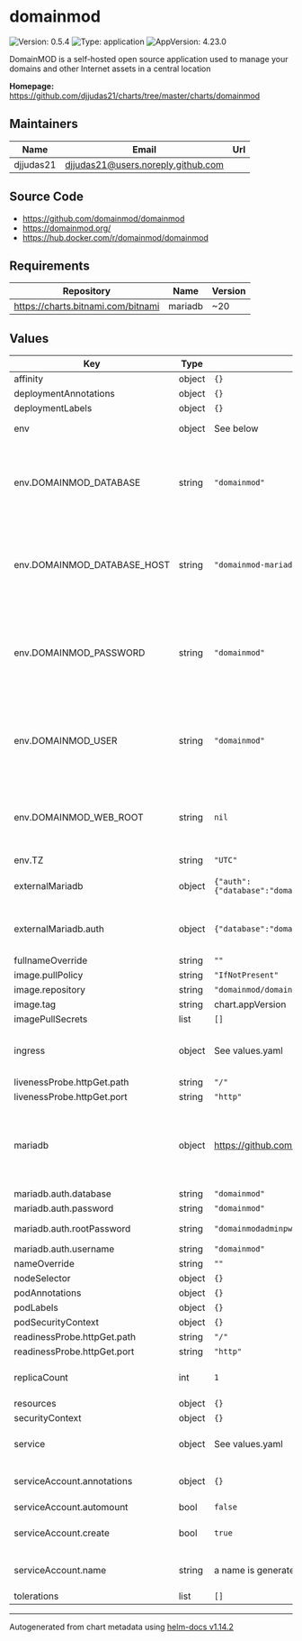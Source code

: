 # domainmod

![Version: 0.5.4](https://img.shields.io/badge/Version-0.5.4-informational?style=flat-square) ![Type: application](https://img.shields.io/badge/Type-application-informational?style=flat-square) ![AppVersion: 4.23.0](https://img.shields.io/badge/AppVersion-4.23.0-informational?style=flat-square)

DomainMOD is a self-hosted open source application used to manage your domains and other Internet assets in a central location

**Homepage:** <https://github.com/djjudas21/charts/tree/master/charts/domainmod>

## Maintainers

| Name | Email | Url |
| ---- | ------ | --- |
| djjudas21 | <djjudas21@users.noreply.github.com> |  |

## Source Code

* <https://github.com/domainmod/domainmod>
* <https://domainmod.org/>
* <https://hub.docker.com/r/domainmod/domainmod>

## Requirements

| Repository | Name | Version |
|------------|------|---------|
| https://charts.bitnami.com/bitnami | mariadb | ~20 |

## Values

| Key | Type | Default | Description |
|-----|------|---------|-------------|
| affinity | object | `{}` |  |
| deploymentAnnotations | object | `{}` |  |
| deploymentLabels | object | `{}` |  |
| env | object | See below | environment variables |
| env.DOMAINMOD_DATABASE | string | `"domainmod"` | The name of the database. Set this to whatever you want, but it should match the database name in your database container. |
| env.DOMAINMOD_DATABASE_HOST | string | `"domainmod-mariadb"` | The database hostname that DomainMOD should connect to. This needs to be the same name as the datbase container. |
| env.DOMAINMOD_PASSWORD | string | `"domainmod"` | The password for DOMAINMOD_USER. Set this to whatever you want, but it should match the database password in your database container. |
| env.DOMAINMOD_USER | string | `"domainmod"` | The name of the database user. Set this to whatever you want, but it should match the database user in your database container. |
| env.DOMAINMOD_WEB_ROOT | string | `nil` | Set this if you plan on running DomainMOD in a subdirectory, otherwise leave it blank. |
| env.TZ | string | `"UTC"` | Container timezone |
| externalMariadb | object | `{"auth":{"database":"domainmod","host":"","password":"","port":3306,"username":""},"enabled":false}` | Enable and configure external mariadb database |
| externalMariadb.auth | object | `{"database":"domainmod","host":"","password":"","port":3306,"username":""}` | Name of the secret key containing the database URI uriKey: |
| fullnameOverride | string | `""` |  |
| image.pullPolicy | string | `"IfNotPresent"` | image pull policy |
| image.repository | string | `"domainmod/domainmod"` | image repository |
| image.tag | string | chart.appVersion | image tag |
| imagePullSecrets | list | `[]` |  |
| ingress | object | See values.yaml | Enable and configure ingress settings for the chart under this key. |
| livenessProbe.httpGet.path | string | `"/"` |  |
| livenessProbe.httpGet.port | string | `"http"` |  |
| mariadb | object | https://github.com/bitnami/charts/blob/master/bitnami/mariadb/values.yaml | Enable and configure mariadb database subchart under this key.    For more options see [mariadb chart documentation](https://github.com/bitnami/charts/tree/master/bitnami/mariadb) |
| mariadb.auth.database | string | `"domainmod"` | Database name |
| mariadb.auth.password | string | `"domainmod"` | Database password |
| mariadb.auth.rootPassword | string | `"domainmodadminpw"` | Database root password |
| mariadb.auth.username | string | `"domainmod"` | Database user |
| nameOverride | string | `""` |  |
| nodeSelector | object | `{}` |  |
| podAnnotations | object | `{}` |  |
| podLabels | object | `{}` |  |
| podSecurityContext | object | `{}` |  |
| readinessProbe.httpGet.path | string | `"/"` |  |
| readinessProbe.httpGet.port | string | `"http"` |  |
| replicaCount | int | `1` | Number of domainmod replicas. |
| resources | object | `{}` |  |
| securityContext | object | `{}` |  |
| service | object | See values.yaml | Configures service settings for the chart. |
| serviceAccount.annotations | object | `{}` | Annotations to add to the service account |
| serviceAccount.automount | bool | `false` |  |
| serviceAccount.create | bool | `true` | Specifies whether a service account should be created |
| serviceAccount.name | string | a name is generated using the fullname template | The name of the service account to use. |
| tolerations | list | `[]` |  |

----------------------------------------------
Autogenerated from chart metadata using [helm-docs v1.14.2](https://github.com/norwoodj/helm-docs/releases/v1.14.2)
